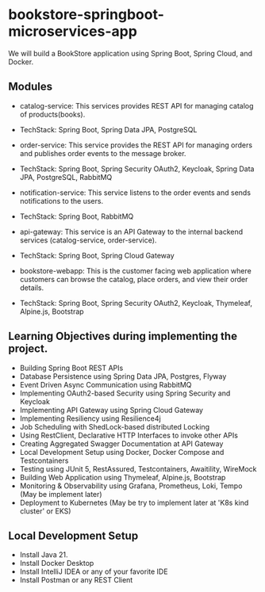# bookstore-springboot-microservices-app
We will build a BookStore application using Spring Boot, Spring Cloud, and Docker.

## Modules
- catalog-service: This services provides REST API for managing catalog of products(books).

- TechStack: Spring Boot, Spring Data JPA, PostgreSQL

- order-service: This service provides the REST API for managing orders and publishes order events to the message broker.

- TechStack: Spring Boot, Spring Security OAuth2, Keycloak, Spring Data JPA, PostgreSQL, RabbitMQ

- notification-service: This service listens to the order events and sends notifications to the users.

- TechStack: Spring Boot, RabbitMQ

- api-gateway: This service is an API Gateway to the internal backend services (catalog-service, order-service).

- TechStack: Spring Boot, Spring Cloud Gateway

- bookstore-webapp: This is the customer facing web application where customers can browse the catalog, place orders, and view their order details.

- TechStack: Spring Boot, Spring Security OAuth2, Keycloak, Thymeleaf, Alpine.js, Bootstrap

## Learning Objectives during implementing the project.
- Building Spring Boot REST APIs
- Database Persistence using Spring Data JPA, Postgres, Flyway
- Event Driven Async Communication using RabbitMQ
- Implementing OAuth2-based Security using Spring Security and Keycloak
- Implementing API Gateway using Spring Cloud Gateway
- Implementing Resiliency using Resilience4j
- Job Scheduling with ShedLock-based distributed Locking
- Using RestClient, Declarative HTTP Interfaces to invoke other APIs
- Creating Aggregated Swagger Documentation at API Gateway
- Local Development Setup using Docker, Docker Compose and Testcontainers
- Testing using JUnit 5, RestAssured, Testcontainers, Awaitility, WireMock
- Building Web Application using Thymeleaf, Alpine.js, Bootstrap
- Monitoring & Observability using Grafana, Prometheus, Loki, Tempo (May be implement later)
- Deployment to Kubernetes (May be try to implement later at 'K8s kind cluster' or EKS)

## Local Development Setup
- Install Java 21.
- Install Docker Desktop
- Install IntelliJ IDEA or any of your favorite IDE
- Install Postman or any REST Client